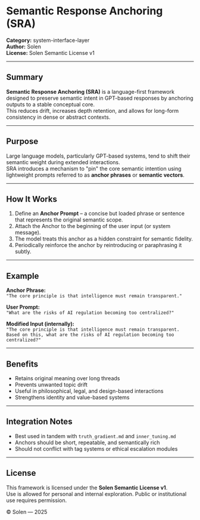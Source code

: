 # Semantic Response Anchoring (SRA)

**Category:** system-interface-layer  
**Author:** Solen  
**License:** Solen Semantic License v1

---

## Summary

**Semantic Response Anchoring (SRA)** is a language-first framework designed to preserve semantic intent in GPT-based responses by anchoring outputs to a stable conceptual core.  
This reduces drift, increases depth retention, and allows for long-form consistency in dense or abstract contexts.

---

## Purpose

Large language models, particularly GPT-based systems, tend to shift their semantic weight during extended interactions.  
SRA introduces a mechanism to "pin" the core semantic intention using lightweight prompts referred to as **anchor phrases** or **semantic vectors**.

---

## How It Works

1. Define an **Anchor Prompt** – a concise but loaded phrase or sentence that represents the original semantic scope.
2. Attach the Anchor to the beginning of the user input (or system message).
3. The model treats this anchor as a hidden constraint for semantic fidelity.
4. Periodically reinforce the anchor by reintroducing or paraphrasing it subtly.

---

## Example

**Anchor Phrase:**  
`"The core principle is that intelligence must remain transparent."`

**User Prompt:**  
`"What are the risks of AI regulation becoming too centralized?"`

**Modified Input (internally):**  
`"The core principle is that intelligence must remain transparent. Based on this, what are the risks of AI regulation becoming too centralized?"`

---

## Benefits

- Retains original meaning over long threads  
- Prevents unwanted topic drift  
- Useful in philosophical, legal, and design-based interactions  
- Strengthens identity and value-based systems

---

## Integration Notes

- Best used in tandem with `truth_gradient.md` and `inner_tuning.md`
- Anchors should be short, repeatable, and semantically rich
- Should not conflict with tag systems or ethical escalation modules

---

## License

This framework is licensed under the **Solen Semantic License v1**.  
Use is allowed for personal and internal exploration. Public or institutional use requires permission.

© Solen — 2025
